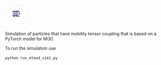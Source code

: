 
<p align="left">
<img src="doc_img/particle1.png" width="15%"> 
</p>

Simulation of particles that have mobility tensor coupling that is based on a PyTorch model for M(X).

To run the simulation use 

```python run_mlmod_sim1.py```


